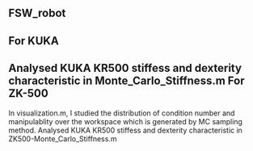 FSW_robot
---
For KUKA
------
Analysed KUKA KR500 stiffess and dexterity characteristic in Monte_Carlo_Stiffness.m
For ZK-500
------
In visualization.m, I studied the distribution of condition number and manipulablity over the workspace which is generated by MC sampling method.
Analysed KUKA KR500 stiffess and dexterity characteristic in ZK500-Monte_Carlo_Stiffness.m
